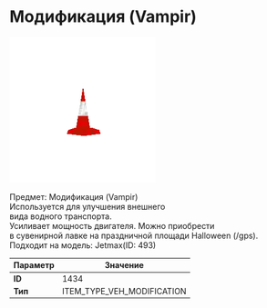 # Модификация (Vampir)

![Item Image](../img/1434.webp?raw=true)

Предмет: Модификация (Vampir)<br>Используется для улучшения внешнего <br>вида водного транспорта.<br>Усиливает мощность двигателя. Можно приобрести<br>в сувенирной лавке на праздничной площади Halloween (/gps).<br>Подходит на модель: Jetmax(ID: 493)


| Параметр | Значение |
|----------|----------|
| **ID** | 1434 |
| **Тип** | ITEM_TYPE_VEH_MODIFICATION |

